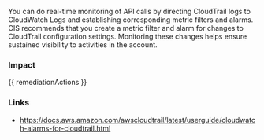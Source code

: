 
You can do real-time monitoring of API calls by directing CloudTrail logs to CloudWatch Logs and establishing corresponding metric filters and alarms.
CIS recommends that you create a metric filter and alarm for changes to CloudTrail configuration settings. Monitoring these changes helps ensure sustained visibility to activities in the account.


### Impact
<!-- Add Impact here -->

<!-- DO NOT CHANGE -->
{{ remediationActions }}

### Links
- https://docs.aws.amazon.com/awscloudtrail/latest/userguide/cloudwatch-alarms-for-cloudtrail.html


